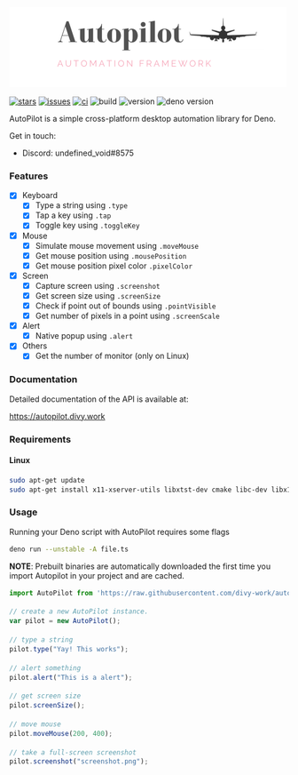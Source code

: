 <p align="center">

![](/docs/logo.png)

</p>

[![stars](https://img.shields.io/github/stars/divy-work/autopilot-deno)](https://github.com/divy-work/autopilot-deno/stargazers)
[![issues](https://img.shields.io/github/issues/divy-work/autopilot-deno)](https://github.com/divy-work/autopilot-deno/issues)
[![ci](https://github.com/divy-work/autopilot-deno/workflows/ci/badge.svg)](https://github.com/divy-work/autopilot-deno/actions)
![build](https://github.com/divy-work/autopilot-deno/workflows/build/badge.svg)
![version](https://img.shields.io/badge/version-0.0.7-success)
![deno version](https://img.shields.io/badge/deno-1.0.2-success)

AutoPilot is a simple cross-platform desktop automation library for Deno.

Get in touch:
  * Discord: undefined_void#8575

### Features

- [x] Keyboard
  - [x] Type a string using `.type`
  - [x] Tap a key using `.tap`
  - [x] Toggle key using `.toggleKey`

- [x] Mouse
  - [x] Simulate mouse movement using `.moveMouse`
  - [x] Get mouse position using `.mousePosition`
  - [x] Get mouse position pixel color `.pixelColor`

- [x] Screen
  - [x] Capture screen using `.screenshot`
  - [x] Get screen size using `.screenSize`
  - [x] Check if point out of bounds using `.pointVisible`
  - [x] Get number of pixels in a point using `.screenScale`

- [x] Alert
  - [x] Native popup using `.alert`

- [x] Others
  - [x] Get the number of monitor (only on Linux)

### Documentation

Detailed documentation of the API is available at:

https://autopilot.divy.work

### Requirements

#### Linux
```sh
sudo apt-get update
sudo apt-get install x11-xserver-utils libxtst-dev cmake libc-dev libx11-dev libxcb1-dev
```

### Usage

Running your Deno script with AutoPilot requires some flags
```sh
deno run --unstable -A file.ts
```

**NOTE**: Prebuilt binaries are automatically downloaded the first time you import Autopilot in your project and are cached.

```typescript
import AutoPilot from 'https://raw.githubusercontent.com/divy-work/autopilot-deno/master/mod.ts';

// create a new AutoPilot instance.
var pilot = new AutoPilot();

// type a string
pilot.type("Yay! This works");

// alert something
pilot.alert("This is a alert");

// get screen size
pilot.screenSize();

// move mouse
pilot.moveMouse(200, 400);

// take a full-screen screenshot
pilot.screenshot("screenshot.png");
```
